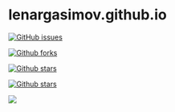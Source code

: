 # lenargasimov.github.io
[![GitHub issues](https://img.shields.io/github/issues/lenargasimov/lenargasimov.github.io?style=social)](https://img.shields.io/github/issues/lenargasimov/lenargasimov.github.io?style=social)

[![Github forks](https://img.shields.io/github/forks/lenargasimov/lenargasimov.github.io?style=social)](https://img.shields.io/github/forks/lenargasimov/lenargasimov.github.io?style=social)

[![Github stars](https://img.shields.io/github/stars/lenargasimov/lenargasimov.github.io?style=social)](https://img.shields.io/github/stars/lenargasimov/lenargasimov.github.io?style=social)

[![Github stars](https://img.shields.io/github/license/lenargasimov/lenargasimov.github.io?style=social)](https://img.shields.io/github/license/lenargasimov/lenargasimov.github.io?style=social)

<img src="https://img.shields.io/twitter/url?style=social">


